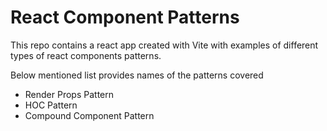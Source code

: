 # React Component Patterns

This repo contains a react app created with Vite with examples of different types of react components patterns.

Below mentioned list provides names of the patterns covered
- Render Props Pattern
- HOC Pattern
- Compound Component Pattern

